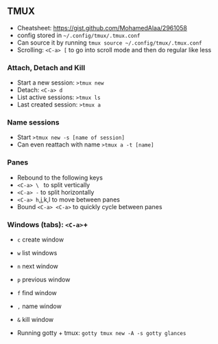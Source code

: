 ## TMUX
* Cheatsheet: https://gist.github.com/MohamedAlaa/2961058
* config stored in `~/.config/tmux/.tmux.conf`
* Can source it by running `tmux source ~/.config/tmux/.tmux.conf`
* Scrolling: `<C-a> [` to go into scroll mode and then do regular like less

### Attach, Detach and Kill
* Start a new session: `>tmux new`
* Detach: `<C-a> d`
* List active sessions: `>tmux ls`
* Last created session: `>tmux a`

### Name sessions
* Start `>tmux new -s [name of session]`
* Can even reattach with name `>tmux a -t [name]`

### Panes
* Rebound to the following keys
* `<C-a> \ ` to split vertically
* `<C-a> -` to split horizontally
* `<C-a> h`,j,k,l to move between panes
* Bound `<C-a> <C-a>` to quickly cycle between panes

### Windows (tabs): `<C-a>`+ 
* `c`  create window
* `w`  list windows
* `n`  next window
* `p`  previous window
* `f`  find window
* `,`  name window
* `&`  kill window


* Running gotty + tmux: `gotty tmux new -A -s gotty glances` 
